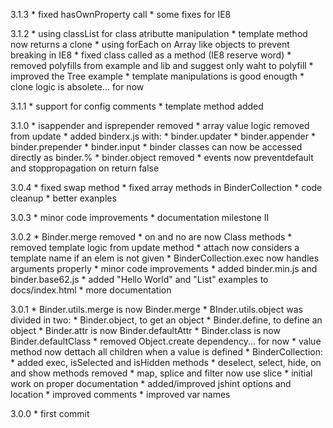 3.1.3
    * fixed hasOwnProperty call
    * some fixes for IE8

3.1.2
    * using classList for class atributte manipulation
    * template method now returns a clone
    * using forEach on Array like objects to prevent breaking in IE8
    * fixed class called as a method (IE8 reserve word)
    * removed polyfills from example and lib and suggest only waht to polyfill
    * improved the Tree example
    * template manipulations is good enougth
    * clone logic is absolete... for now

3.1.1
    * support for config comments
    * template method added

3.1.0
    * isappender and isprepender removed
    * array value logic removed from update 
    * added binderx.js with:
        * binder.updater
        * binder.appender
        * binder.prepender
        * binder.input
    * binder classes can now be accessed directly as binder.%
    * binder.object removed
    * events now preventdefault and stoppropagation on return false 

3.0.4
    * fixed swap method
    * fixed array methods in BinderCollection
    * code cleanup
    * better exanples

3.0.3
    * minor code improvements
    * documentation milestone II

3.0.2
    * Binder.merge removed
    * on and no are now Class methods
    * removed template logic from update method
    * attach now considers a template name if an elem is not given
    * BinderCollection.exec now handles arguments properly
    * minor code improvements
    * added binder.min.js and binder.base62.js
    * added "Hello World" and "List" examples to docs/index.html
    * more documentation

3.0.1
    * Binder.utils.merge is now Binder.merge
    * BInder.utils.object was divided in two:
        * Binder.object, to get an object
        * Binder.define, to define an object
    * Binder.attr is now Binder.defaultAttr
    * Binder.class is now Binder.defaultClass
    * removed Object.create dependency... for now
    * value method now dettach all children when a value is defined
    * BinderCollection:
        * added exec, isSelected and isHidden methods
        * deselect, select, hide, on and show methods removed
        * map, splice and filter now use slice
    * initial work on proper documentation
    * added/improved jshint options and location
    * improved comments
    * improved var names 

3.0.0
    * first commit
